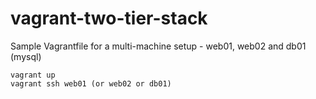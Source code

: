 # vagrant-two-tier-stack

Sample Vagrantfile for a multi-machine setup - web01, web02 and db01 (mysql)

```
vagrant up
vagrant ssh web01 (or web02 or db01)
```
